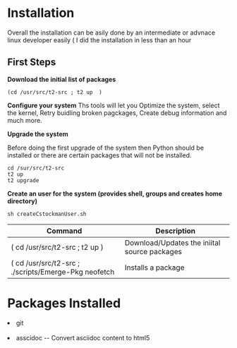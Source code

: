 # Installation

Overall the installation can be asily done by an intermediate or advnace linux developer easily ( I did the installation in 
less than an hour

## First Steps 
<b>Download the initial list of packages</b>

```
(cd /usr/src/t2-src ; t2 up  )
```

<b>Configure your system</b>
Ths tools will let you Optimize the system, select the kernel, Retry buidling broken pagckages, Create debug information and much more.

<b>Upgrade the system</b>

Before doing the first upgrade of the system then Python should be installed or there are certain packages that will not be installed.

```
cd /sur/src/t2-src
t2 up
t2 upgrade
```

<b>Create an user for the system (provides shell, groups and creates home directory)</b>
```
sh createCstockmanUser.sh
```


|Command|Description|
|-------|-----------|
|( cd /usr/src/t2-src ; t2 up ) | Download/Updates the iniital source packages |
|( cd /usr/src/t2-src ; ./scripts/Emerge-Pkg neofetch | Installs a package     |

# Packages Installed 
<li>git</li>
&emsp;<li>asscidoc -- Convert asciidoc content to html5 </li>
